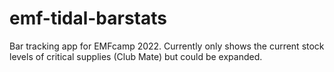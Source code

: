 # emf-tidal-barstats
Bar tracking app for EMFcamp 2022. Currently only shows the current stock levels of critical supplies (Club Mate) but could be expanded.